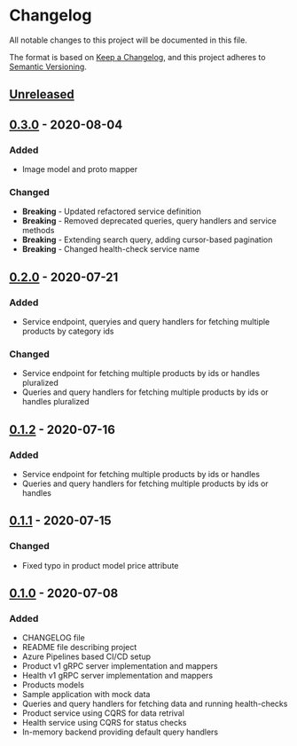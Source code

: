 # Changelog

All notable changes to this project will be documented in this file.

The format is based on [Keep a Changelog](https://keepachangelog.com/en/1.0.0/),
and this project adheres to [Semantic Versioning](https://semver.org/spec/v2.0.0.html).

## [Unreleased]

## [0.3.0] - 2020-08-04

### Added

- Image model and proto mapper

### Changed

- **Breaking** - Updated refactored service definition
- **Breaking** - Removed deprecated queries, query handlers and service methods
- **Breaking** - Extending search query, adding cursor-based pagination
- **Breaking** - Changed health-check service name

## [0.2.0] - 2020-07-21

### Added

- Service endpoint, queryies and query handlers for fetching multiple products by category ids

### Changed

- Service endpoint for fetching multiple products by ids or handles pluralized
- Queries and query handlers for fetching multiple products by ids or handles pluralized

## [0.1.2] - 2020-07-16

### Added

- Service endpoint for fetching multiple products by ids or handles
- Queries and query handlers for fetching multiple products by ids or handles

## [0.1.1] - 2020-07-15

### Changed

- Fixed typo in product model price attribute

## [0.1.0] - 2020-07-08

### Added

- CHANGELOG file
- README file describing project
- Azure Pipelines based CI/CD setup
- Product v1 gRPC server implementation and mappers
- Health v1 gRPC server implementation and mappers
- Products models
- Sample application with mock data
- Queries and query handlers for fetching data and running health-checks
- Product service using CQRS for data retrival
- Health service using CQRS for status checks
- In-memory backend providing default query handlers

[unreleased]: https://github.com/SorenA/lightops-commerce-services-product/compare/0.3.0...develop
[0.3.0]: https://github.com/SorenA/lightops-commerce-services-product/tree/0.3.0
[0.2.0]: https://github.com/SorenA/lightops-commerce-services-product/tree/0.2.0
[0.1.2]: https://github.com/SorenA/lightops-commerce-services-product/tree/0.1.2
[0.1.1]: https://github.com/SorenA/lightops-commerce-services-product/tree/0.1.1
[0.1.0]: https://github.com/SorenA/lightops-commerce-services-product/tree/0.1.0
